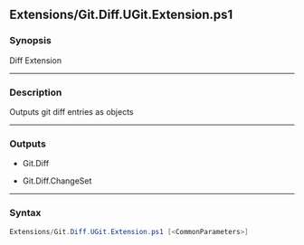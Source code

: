 Extensions/Git.Diff.UGit.Extension.ps1
--------------------------------------




### Synopsis
Diff Extension



---


### Description

Outputs git diff entries as objects



---


### Outputs
* Git.Diff


* Git.Diff.ChangeSet






---


### Syntax
```PowerShell
Extensions/Git.Diff.UGit.Extension.ps1 [<CommonParameters>]
```
